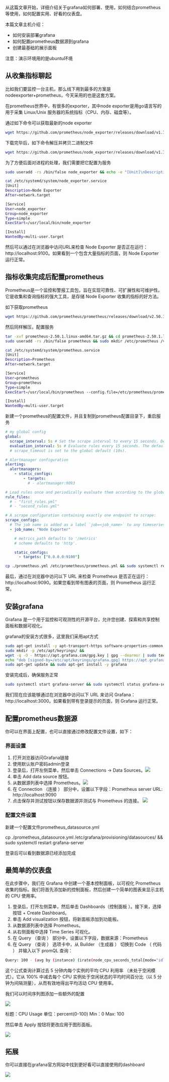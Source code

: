 从这篇文章开始，详细介绍关于grafana如何部署、使用，如何结合prometheus等使用，如何配置实用、好看的仪表盘。

本篇文章主机介绍：

- 如何安装部署grafana
- 如何配置prometheus数据源到grafana
- 创建最基础的展示面板


注意：演示环境用的是ubuntu环境

## 从收集指标聊起

比如我们要监控一台主机，那么线下用到最多的方案是nodeexporter+prometheus，今天采用的也是这套方案。

在prometheus世界中，有很多的exporter，其中node exporter是用go语言写的用于采集 Linux/Unix 服务器的系统指标（CPU、内存、磁盘等）。

通过如下命令可以获取最新的node exporter

```bash
wget https://github.com/prometheus/node_exporter/releases/download/v1.7.0/node_exporter-1.7.0.linux-amd64.tar.gz
```

下载完毕后，如下命令解压并拷贝二进制文件

```bash
wget https://github.com/prometheus/node_exporter/releases/download/v1.7.0/node_exporter-1.7.0.linux-amd64.tar.gz
```

为了方便后面对进程的处理，我们需要把它配置为服务

```bash
sudo useradd -rs /bin/false node_exporter && echo -e "[Unit]\nDescription=Node Exporter\nAfter=network.target\n\n[Service]\nUser=node_exporter\nGroup=node_exporter\nType=simple\nExecStart=/usr/local/bin/node_exporter\n\n[Install]\nWantedBy=multi-user.target" | sudo tee /etc/systemd/system/node_exporter.service > /dev/null && sudo systemctl daemon-reload && sudo systemctl start node_exporter
```

```bash
cat /etc/systemd/system/node_exporter.service 
[Unit]
Description=Node Exporter
After=network.target

[Service]
User=node_exporter
Group=node_exporter
Type=simple
ExecStart=/usr/local/bin/node_exporter

[Install]
WantedBy=multi-user.target
```

然后可以通过在浏览器中访问URL来检查 Node Exporter 是否正在运行：http://localhost:9100。如果看到一个包含大量指标的页面，则 Node Exporter 运行正常。

## 指标收集完成后配置prometheus

Prometheus是一个监控和警报工具包，旨在实现可靠性、可扩展性和可维护性。它是收集和查询指标的强大工具，是存储 Node Exporter 收集的指标的好方法。

如下获取prometheus

```bash
wget https://github.com/prometheus/prometheus/releases/download/v2.50.1/prometheus-2.50.1.linux-amd64.tar.gz
```

然后同样解压，配置服务

```bash
tar -xvf prometheus-2.50.1.linux-amd64.tar.gz && cd prometheus-2.50.1.linux-amd64 && sudo cp prometheus /usr/local/bin
sudo useradd -rs /bin/false prometheus && sudo mkdir /etc/prometheus /var/lib/prometheus && sudo cp prometheus.yml /etc/prometheus/prometheus.yml && sudo cp -r consoles/ console_libraries/ /etc/prometheus/ && sudo chown -R prometheus:prometheus /etc/prometheus /var/lib/prometheus && echo -e "[Unit]\nDescription=Prometheus\nAfter=network.target\n\n[Service]\nUser=prometheus\nGroup=prometheus\nType=simple\nExecStart=/usr/local/bin/prometheus --config.file=/etc/prometheus/prometheus.yml --storage.tsdb.path=/var/lib/prometheus --web.console.templates=/etc/prometheus/consoles --web.console.libraries=/etc/prometheus/console_libraries\n\n[Install]\nWantedBy=multi-user.target" | sudo tee /etc/systemd/system/prometheus.service > /dev/null && sudo systemctl daemon-reload && sudo systemctl start prometheus
```

```bash
cat /etc/systemd/system/prometheus.service 
[Unit]
Description=Prometheus
After=network.target

[Service]
User=prometheus
Group=prometheus
Type=simple
ExecStart=/usr/local/bin/prometheus --config.file=/etc/prometheus/prometheus.yml --storage.tsdb.path=/var/lib/prometheus --web.console.templates=/etc/prometheus/consoles --web.console.libraries=/etc/prometheus/console_libraries

[Install]
WantedBy=multi-user.target
```

新建一个prometheus的配置文件，并且复制到prometheus配置目录下，重启服务

```yml
# my global config
global:
  scrape_interval: 5s # Set the scrape interval to every 15 seconds. Default is every 1 minute.
  evaluation_interval: 5s # Evaluate rules every 15 seconds. The default is every 1 minute.
  # scrape_timeout is set to the global default (10s).

# Alertmanager configuration
alerting:
  alertmanagers:
    - static_configs:
        - targets:
          # - alertmanager:9093

# Load rules once and periodically evaluate them according to the global 'evaluation_interval'.
rule_files:
  # - "first_rules.yml"
  # - "second_rules.yml"

# A scrape configuration containing exactly one endpoint to scrape:
scrape_configs:
  # The job name is added as a label `job=<job_name>` to any timeseries scraped from this config.
  - job_name: "Node Exporter"

    # metrics_path defaults to '/metrics'
    # scheme defaults to 'http'.

    static_configs:
      - targets: ["0.0.0.0:9100"]
```

```bash
cp ./prometheus.yml /etc/prometheus/prometheus.yml && sudo systemctl restart prometheus
```

最后，通过在浏览器中访问以下 URL 来检查 Prometheus 是否正在运行：http://localhost:9090。如果您看到带有图表的页面，则 Prometheus 运行正常。

## 安装grafana

Grafana 是一个用于监控和可观测性的开源平台，允许您创建、探索和共享控制面板和数据可视化。

grafana的安装方式很多，这里我们采用apt方式

```bash
sudo apt-get install -y apt-transport-https software-properties-common wget &&
sudo mkdir -p /etc/apt/keyrings/ &&
wget -q -O - https://apt.grafana.com/gpg.key | gpg --dearmor | sudo tee /etc/apt/keyrings/grafana.gpg > /dev/null &&
echo "deb [signed-by=/etc/apt/keyrings/grafana.gpg] https://apt.grafana.com stable main" | sudo tee -a /etc/apt/sources.list.d/grafana.list &&
sudo apt-get update && sudo apt-get install -y grafana
```

安装完成后，确保服务正常
```bash
sudo systemctl start grafana-server && sudo systemctl status grafana-server
```

我们现在应该能够通过在浏览器中访问以下 URL 来访问 Grafana：http://localhost:3000。如果看到带有登录提示的页面，则 Grafana 运行正常。

## 配置prometheus数据源

你可以在界面上配置，也可以直接通过修改配置文件设置，如下：

### 界面设置




1. 打开浏览器访问Grafana链接
2. 使用默认账户密码admin登录
3. 登录后，打开左侧菜单，然后单击 Connections -> Data Sources。![](01.png)
4. 单击 Add data source 按钮。
5. 从数据源列表中选择 Prometheus。![](02.png)
6. 在 Connection （连接 ） 部分中，设置以下字段：Prometheus server URL: http://localhost:9090   
7. 点击保存并测试按钮以保存数据源并测试与 Prometheus 的连接。 
   ![](03.png)

### 配置文件设置

新建一个配置文件prometheus_datasource.yml

cp ./prometheus_datasource.yml /etc/grafana/provisioning/datasources/ && sudo systemctl restart grafana-server


登录后可以看到数据源已经添加完成


## 最简单的仪表盘

在此步骤中，我们在 Grafana 中创建一个基本控制面板，以可视化 Prometheus 收集的指标。我们将首先添加新的控制面板，然后创建一个简单的图表来显示主机的 CPU 使用率。        

1. 登录后，打开左侧菜单，然后单击 Dashboards（控制面板 ）。接下来，选择按钮 + Create Dashboard。
2. 单击 Add visualization 按钮，将新面板添加到功能板。
3. 从数据源列表中选择 Prometheus。
4. 从右侧面板中选择 Time Series 可视化。
5. 在 Query （查询 ） 部分中，设置以下字段，数据来源：Prometheus
6. 在 Query （查询 ） 选项卡中，从 Builder （生成器 ） 切换到 Code （ 代码 ） 并输入以下 promQL 查询：
```bash
Query: 100 - (avg by (instance) (irate(node_cpu_seconds_total{mode="idle"}[5m])) *
```
这个公式查询计算过去 5 分钟内每个实例的平均 CPU 利用率 （未处于空闲模式）。它从 100% 中减去每个 CPU 实例处于空闲状态的平均时间百分比（以 5 分钟为间隔测量），从而有效地得出平均活动 CPU 使用率。

我们可以时间序列图添加一些额外的配置

![](05.png)

标题：CPU Usage
单位：percent(0-100)
Min：0
Max: 100

然后单击 Apply 按钮将更改应用于图形面板。

![](06.png)

##  拓展

你可以直接在grafana官方网站中找到更好看可以直接使用的dashboard

![](07.png)
